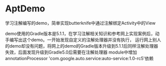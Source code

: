 # AptDemo
学习注解编写的demo，简单实现butterknife中通过注解绑定Activity中的View

demo使用的Gradle版本是5.1.1，在学习注解相关知识和参考网上实现案例后，动手编写出这个demo。一开始发现自定义的注解处理器并没有执行，
运行网上别人的demo却没有问题，将网上的demo的Gradle版本升级到5.1.1后同样注解处理器失效，后面发现升级到Gradle5.0后需要在注解处理器
module中增加annotationProcessor 'com.google.auto.service:auto-service:1.0-rc5'依赖
